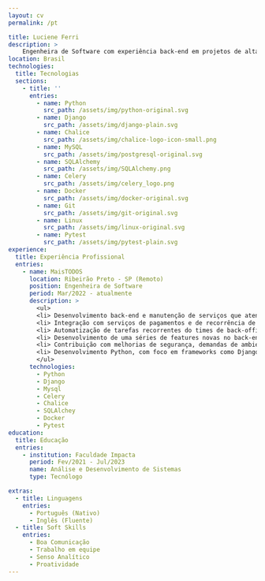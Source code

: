 ```yaml
---
layout: cv
permalink: /pt

title: Luciene Ferri
description: >
    Engenheira de Software com experiência back-end em projetos de alta escala. Proativa, responsável e de fácil convivência, valorizo a comunicação e o trabalho em equipe para alcançar os melhores resultados.
location: Brasil
technologies:
  title: Tecnologias
  sections:
    - title: ''
      entries:
        - name: Python
          src_path: /assets/img/python-original.svg
        - name: Django
          src_path: /assets/img/django-plain.svg
        - name: Chalice
          src_path: /assets/img/chalice-logo-icon-small.png
        - name: MySQL
          src_path: /assets/img/postgresql-original.svg
        - name: SQLAlchemy
          src_path: /assets/img/SQLAlchemy.png
        - name: Celery
          src_path: /assets/img/celery_logo.png
        - name: Docker
          src_path: /assets/img/docker-original.svg
        - name: Git 
          src_path: /assets/img/git-original.svg
        - name: Linux
          src_path: /assets/img/linux-original.svg
        - name: Pytest
          src_path: /assets/img/pytest-plain.svg
experience:
  title: Experiência Profissional
  entries:
    - name: MaisTODOS
      location: Ribeirão Preto - SP (Remoto)
      position: Engenheira de Software
      period: Mar/2022 - atualmente
      description: >
        <ul>
        <li> Desenvolvimento back-end e manutenção de serviços que atendem mais 3,5 milhões de usuários em todo o Brasil </li>
        <li> Integração com serviços de pagamentos e de recorrência de cobrança, gestão de transações financeiras e saldo de usuários </li>
        <li> Automatização de tarefas recorrentes do times de back-office e suporte, ajudando na agilidade do processo de atendimento ao cliente </li>
        <li> Desenvolvimento de uma séries de features novas no back-end como planos freemium, gestão de usuários e dependentes e checkout de compras </li>
        <li> Contribuição com melhorias de segurança, demandas de ambiente de produção e solução de bugs e tickets de suporte </li>
        <li> Desenvolvimento Python, com foco em frameworks como Django e Chalice </li>
        </ul>
      technologies:
        - Python
        - Django
        - Mysql
        - Celery
        - Chalice
        - SQLAlchey
        - Docker
        - Pytest
education:
  title: Educação
  entries:
    - institution: Faculdade Impacta
      period: Fev/2021 - Jul/2023
      name: Análise e Desenvolvimento de Sistemas
      type: Tecnólogo

extras:
  - title: Linguagens
    entries:
      - Português (Nativo)
      - Inglês (Fluente)
  - title: Soft Skills
    entries:
      - Boa Comunicação
      - Trabalho em equipe
      - Senso Analítico
      - Proatividade
---
```

